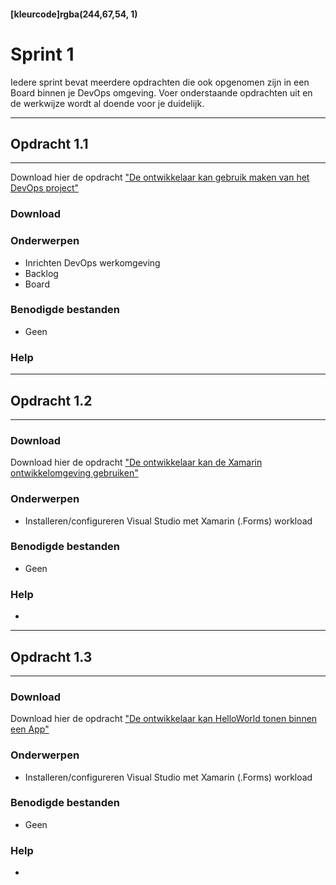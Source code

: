 #### [kleurcode]rgba(244,67,54, 1)

# Sprint 1

Iedere sprint bevat meerdere opdrachten die ook opgenomen zijn in een Board binnen je DevOps omgeving. Voer onderstaande opdrachten uit en de werkwijze wordt al doende voor je duidelijk.

---
## Opdracht 1.1
---

Download hier de opdracht <a href='linkjekomtzonog'>"De ontwikkelaar kan gebruik maken van het DevOps project"</a>

### Download

### Onderwerpen
* Inrichten DevOps werkomgeving
* Backlog
* Board

### Benodigde bestanden
- Geen

### Help

---
## Opdracht 1.2
---

### Download

Download hier de opdracht <a href='linkjekomtzonog'>"De ontwikkelaar kan de Xamarin ontwikkelomgeving gebruiken"</a>

### Onderwerpen
* Installeren/configureren Visual Studio met Xamarin (.Forms) workload


### Benodigde bestanden
- Geen

### Help
- 

---
## Opdracht 1.3
---

### Download

Download hier de opdracht <a href='linkjekomtzonog'>"De ontwikkelaar kan HelloWorld tonen binnen een App"</a>

### Onderwerpen
* Installeren/configureren Visual Studio met Xamarin (.Forms) workload


### Benodigde bestanden
- Geen

### Help
- 